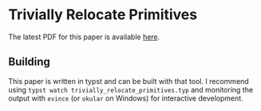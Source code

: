 # Trivially Relocate Primitives

The latest PDF for this paper is available
[here](https://camio.github.io/trivially_relocate_primitives/trivially_relocate_primitives.pdf).

## Building

This paper is written in typst and can be built with that tool. I recommend
using `typst watch trivially_relocate_primitives.typ` and monitoring the output
with `evince` (or `okular` on Windows) for interactive development.
